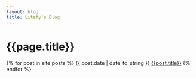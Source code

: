 ```yaml
---
layout: blog
title: Litefy's Blog
---
```

{{page.title}}
=

{% for post in site.posts %}
{{ post.date | date_to_string }} [{{post.title}}]({{site.baseurl}}{{post.url}})
{% endfor %}